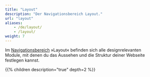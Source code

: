 ```yaml
---
title: "Layout"
description: "Der Navigationsbereich Layout."
url: "layout"
aliases:
    - /de/layout/
    - /layout/
weight: 7
---
```


Im [Navigationsbereich](../administrationsbereich/aufruf-und-aufbau-des-backends/#der-navigationsbereich) »Layout« 
befinden sich alle designrelevanten Module, mit denen du das Aussehen und die Struktur deiner Webseite festlegen kannst.

{{% children description="true" depth=2 %}}
